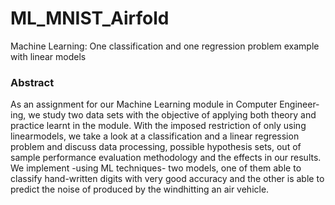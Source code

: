 # ML_MNIST_Airfold
Machine Learning: One classification and one regression problem example with linear models

### Abstract

As an assignment for our Machine Learning module in Computer Engineer-ing, we study two data sets with the objective of applying both theory and practice learnt in the module.  With the imposed restriction of only using linearmodels, we take a look at a classification and a linear regression problem and discuss data processing, possible hypothesis sets, out of sample performance evaluation methodology and the effects in our results. We implement -using ML techniques- two  models, one of them able to classify hand-written digits with very good accuracy and the other is able to predict the noise of produced by the windhitting an air vehicle.
